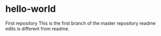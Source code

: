 # hello-world
First repository
This is the first branch of the master repository
readme edits is different from readme.
